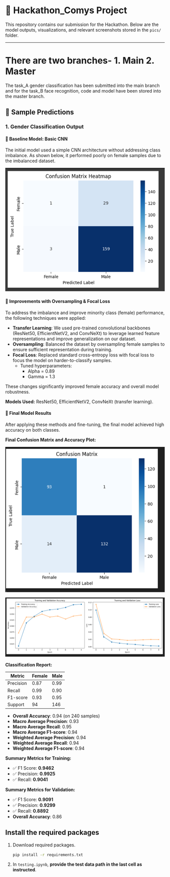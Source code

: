 # 🧠 Hackathon_Comys Project

This repository contains our submission for the Hackathon. Below are the model outputs, visualizations, and relevant screenshots stored in the `pics/` folder.

---
# There are two branches- 1. Main 2. Master
The task_A gender classification has been submitted into the main branch and for the task_B face recognition, code and model have been stored into the master branch. 

## 📸 Sample Predictions

### 1. Gender Classification Output

#### 🔹 Baseline Model: Basic CNN
The initial model used a simple CNN architecture without addressing class imbalance. As shown below, it performed poorly on female samples due to the imbalanced dataset.

![Gender Model Output](training/Basic_CNN.png)

#### 🔹 Improvements with Oversampling & Focal Loss
To address the imbalance and improve minority class (female) performance, the following techniques were applied:

- **Transfer Learning**: We used pre-trained convolutional backbones (ResNet50, EfficientNetV2, and ConvNeXt) to leverage learned feature representations and improve generalization on our dataset.
- **Oversampling**: Balanced the dataset by oversampling female samples to ensure sufficient representation during training.
- **Focal Loss**: Replaced standard cross-entropy loss with focal loss to focus the model on harder-to-classify samples.  
  - Tuned hyperparameters:  
    - Alpha = 0.89  
    - Gamma = 1.3

These changes significantly improved female accuracy and overall model robustness.

**Models Used:** ResNet50, EfficientNetV2, ConvNeXt (transfer learning).

#### 🔹 Final Model Results
After applying these methods and fine-tuning, the final model achieved high accuracy on both classes.  

**Final Confusion Matrix and Accuracy Plot:**

![Final Confusion Matrix](training/final_confusion_matrix.png)

![Training Validation Accuracy](training/final_accuracy_plot.png)

**Classification Report:**

| Metric       | Female | Male |
|---------------|---------|------|
| Precision     | 0.87  | 0.99 |
| Recall        | 0.99  | 0.90 |
| F1-score      | 0.93  | 0.95 |
| Support       | 94    | 146 |

- **Overall Accuracy**: 0.94 (on 240 samples)
- **Macro Average Precision**: 0.93
- **Macro Average Recall**: 0.95
- **Macro Average F1-score**: 0.94
- **Weighted Average Precision**: 0.94
- **Weighted Average Recall**: 0.94
- **Weighted Average F1-score**: 0.94

**Summary Metrics for Training:**

- ✅ F1 Score: **0.9462**
- ✅ Precision: **0.9925**
- ✅ Recall: **0.9041**

**Summary Metrics for Validation:**

- ✅ F1 Score: **0.9091**
- ✅ Precision: **0.9299**
- ✅ Recall: **0.8892**
- **Overall Accuracy**: 0.86


## Install the required packages

1. Download required packages.

    ```bash
    pip install -r requirements.txt
    ```

2. In `testing.ipynb`, **provide the test data path in the last cell as instructed**.




